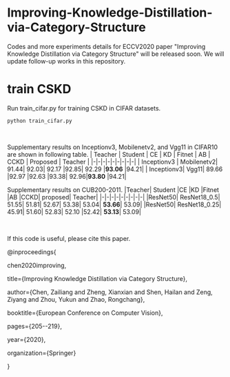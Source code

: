 # Improving-Knowledge-Distillation-via-Category-Structure
Codes and more experiments details for ECCV2020 paper "Improving Knowledge Distillation via Category Structure" will be released soon. We will update follow-up works in this repository.
# train CSKD
Run train_cifar.py for training CSKD in CIFAR datasets. 

`python train_cifar.py`

<br/>


Supplementary results on Inceptionv3, Mobilenetv2, and Vgg11 in CIFAR10 are shown in following table.
| Teacher |	Student |	CE |	KD |	Fitnet |	AB |	CCKD |	Proposed |	Teacher |
|-|-|-|-|-|-|-|-|-|
| Inceptionv3 |	Mobilenetv2|	91.44|	92.03|	92.17	|92.85|	92.29	|**93.06**	|94.21|
| Inceptionv3|	Vgg11|	89.66	|92.97	|92.63	|93.38|	92.96|**93.80**	|94.21|


Supplementary results on CUB200-2011.
|Teacher|	Student	|CE	|KD	|Fitnet	|AB	|CCKD|	proposed|	Teacher|
|-|-|-|-|-|-|-|-|-|
|ResNet50|	ResNet18_0.5|	51.55|	51.81|	52.67|	53.38|	53.04|	**53.66**|	53.09|
|ResNet50|	ResNet18_0.25|	45.91|	51.60|	52.83|	52.10	|52.42|	**53.13**|	53.09|

<br/>

If this code is useful, please cite this paper.

@inproceedings{

  chen2020improving,

  title={Improving Knowledge Distillation via Category Structure},
  
  author={Chen, Zailiang and Zheng, Xianxian and Shen, Hailan and Zeng, Ziyang and Zhou, Yukun and Zhao, Rongchang},
  
  booktitle={European Conference on Computer Vision},
  
  pages={205--219},
  
  year={2020},
  
  organization={Springer}
  
}

<br/>

